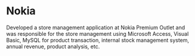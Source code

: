 # Nokia
Developed a store management application at Nokia Premium Outlet and was responsible for the store management using 
Microsoft Access, 
Visual Basic, 
MySQL 
for product transaction, internal stock management system, annual revenue, product analysis, etc.


